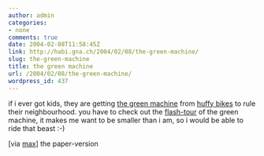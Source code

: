 ```yaml
---
author: admin
categories:
- none
comments: true
date: 2004-02-08T11:58:45Z
link: http://habi.gna.ch/2004/02/08/the-green-machine/
slug: the-green-machine
title: the green machine
url: /2004/02/08/the-green-machine/
wordpress_id: 437
---
```


if i ever got kids, they are getting [the green machine](http://www.huffybikes.com/products/greenmachine.html) from [huffy bikes](http://www.huffybikes.com/) to rule their neighbourhood.
you have to check out the [flash-tour](http://www.huffybikes.com/products/tour.html) of the green machine, it makes me want to be smaller than i am, so i would be able to ride that beast :-)

[via [max](http://www.max.msn.de/)] the paper-version
